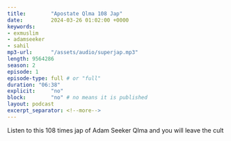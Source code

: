 ```yaml
---
title:        "Apostate Qlma 108 Jap"
date:         2024-03-26 01:02:00 +0000
keywords:
- exmuslim
- adamseeker
- sahil
mp3-url:      "/assets/audio/superjap.mp3"
length: 9564286
season: 2
episode: 1
episode-type: full # or "full"
duration: "06:38" 
explicit:     "no"
block:        "no" # no means it is published
layout: podcast
excerpt_separator: <!--more-->
---
```

Listen to this 108 times jap of Adam Seeker Qlma and you will leave the cult

<!--more-->
